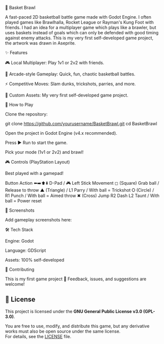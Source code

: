 🏀 Basket Brawl

A fast-paced 2D basketball battle game made with Godot Engine. I often played games like Brawlhalla, Rocket League or Rayman's Kung Foot with friends. I had an idea for a multiplayer game which plays like a brawler, but uses baskets instead of goals which can only be defended with good timing against enemy attacks.
This is my very first self-developed game project, the artwork was drawn in Aseprite.

✨ Features

🎮 Local Multiplayer: Play 1v1 or 2v2 with friends.

🏀 Arcade-style Gameplay: Quick, fun, chaotic basketball battles.

⚡ Competitive Moves: Slam dunks, trickshots, parries, and more.

🎨 Custom Assets: My very first self-developed game project.



🚀 How to Play

Clone the repository:

git clone https://github.com/yourusername/BasketBrawl.git
cd BasketBrawl


Open the project in Godot Engine (v4.x recommended).

Press ▶ Run to start the game.

Pick your mode (1v1 or 2v2) and brawl!



🎮 Controls (PlayStation Layout)

Best played with a gamepad!

Button                                         Action
⬅️➡️⬆️⬇️ D-Pad / 🎮 Left Stick        Movement
◻ (Square)	                            Grab ball / Release to throw
▲ (Triangle) / L1                        Parry / With ball = Trickshot
⭘ (Circle) / R1	                        Punch / With ball = Aimed throw
✖ (Cross)	                            Jump
R2	                                     Dash
L2	                                     Taunt / With ball = Power reset


📸 Screenshots

Add gameplay screenshots here:



🛠️ Tech Stack

Engine: Godot

Language: GDScript

Assets: 100% self-developed

🤝 Contributing

This is my first game project 🎉 Feedback, issues, and suggestions are welcome!

## 📜 License

This project is licensed under the **GNU General Public License v3.0 (GPL-3.0)**.

You are free to use, modify, and distribute this game, but any derivative works must also be open source under the same license.  
For details, see the [LICENSE](./LICENSE) file.

